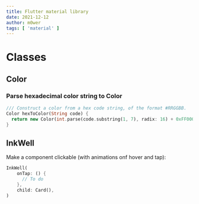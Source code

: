 ```yaml
---
title: Flutter material library
date: 2021-12-12
author: m0wer
tags: [ 'material' ]
---
```


# Classes

## Color

### Parse hexadecimal color string to Color

```dart
/// Construct a color from a hex code string, of the format #RRGGBB.
Color hexToColor(String code) {
  return new Color(int.parse(code.substring(1, 7), radix: 16) + 0xFF000000);
}
```

## InkWell

Make a component clickable (with animations onf hover and tap):

```dart
InkWell(
    onTap: () {
      // To do
    },
    child: Card(),
)
```
